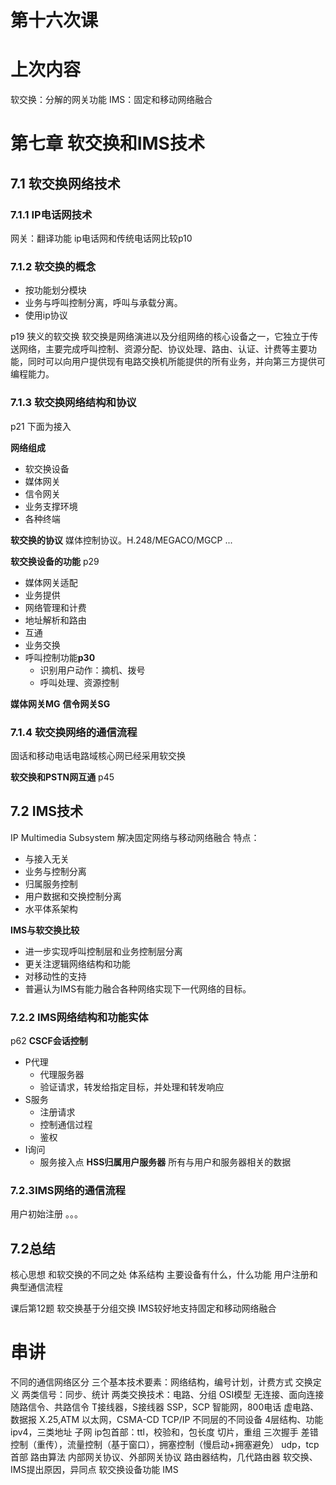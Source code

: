 # 第十六次课

# 上次内容

软交换：分解的网关功能
IMS：固定和移动网络融合

# 第七章 软交换和IMS技术
## 7.1 软交换网络技术
### 7.1.1 IP电话网技术
网关：翻译功能
ip电话网和传统电话网比较p10


### 7.1.2 软交换的概念
- 按功能划分模块
- 业务与呼叫控制分离，呼叫与承载分离。
- 使用ip协议

p19 狭义的软交换
软交换是网络演进以及分组网络的核心设备之一，它独立于传送网络，主要完成呼叫控制、资源分配、协议处理、路由、认证、计费等主要功能，同时可以向用户提供现有电路交换机所能提供的所有业务，并向第三方提供可编程能力。

### 7.1.3 软交换网络结构和协议
p21
下面为接入

**网络组成**
- 软交换设备
- 媒体网关
- 信令网关
- 业务支撑环境
- 各种终端

**软交换的协议**
媒体控制协议。H.248/MEGACO/MGCP
...

**软交换设备的功能**
p29
- 媒体网关适配
- 业务提供
- 网络管理和计费
- 地址解析和路由
- 互通
- 业务交换
- 呼叫控制功能**p30**
  - 识别用户动作：摘机、拨号
  - 呼叫处理、资源控制

**媒体网关MG**
**信令网关SG**

### 7.1.4 软交换网络的通信流程
固话和移动电话电路域核心网已经采用软交换

**软交换和PSTN网互通**
p45

## 7.2 IMS技术
IP Multimedia Subsystem
解决固定网络与移动网络融合
特点：
- 与接入无关
- 业务与控制分离
- 归属服务控制
- 用户数据和交换控制分离
- 水平体系架构

**IMS与软交换比较**
- 进一步实现呼叫控制层和业务控制层分离
- 更关注逻辑网络结构和功能
- 对移动性的支持
- 普遍认为IMS有能力融合各种网络实现下一代网络的目标。

### 7.2.2 IMS网络结构和功能实体
p62
**CSCF会话控制**
- P代理
  - 代理服务器
  - 验证请求，转发给指定目标，并处理和转发响应
- S服务
  - 注册请求
  - 控制通信过程
  - 鉴权
- I询问
  - 服务接入点
**HSS归属用户服务器**
所有与用户和服务器相关的数据

### 7.2.3IMS网络的通信流程
用户初始注册
。。。

## 7.2总结
核心思想
和软交换的不同之处
体系结构
主要设备有什么，什么功能
用户注册和典型通信流程

课后第12题
软交换基于分组交换
IMS较好地支持固定和移动网络融合

# 串讲
不同的通信网络区分
三个基本技术要素：网络结构，编号计划，计费方式
交换定义
两类信号：同步、统计
两类交换技术：电路、分组
OSI模型
无连接、面向连接
随路信令、共路信令
T接线器，S接线器
SSP，SCP
智能网，800电话
虚电路、数据报
X.25,ATM
以太网，CSMA-CD
TCP/IP
不同层的不同设备
4层结构、功能
ipv4，三类地址
子网
ip包首部：ttl，校验和，包长度
切片，重组
三次握手
差错控制（重传），流量控制（基于窗口），拥塞控制（慢启动+拥塞避免）
udp，tcp首部
路由算法
内部网关协议、外部网关协议
路由器结构，几代路由器
软交换、IMS提出原因，异同点
软交换设备功能
IMS
